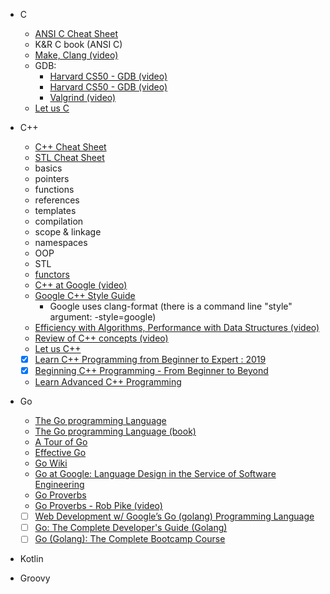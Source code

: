 - C
    - [ANSI C Cheat Sheet](https://github.com/jwasham/coding-interview-university/blob/master/extras/cheat%20sheets/C%20Reference%20Card%20(ANSI)%202.2.pdf)
    - K&R C book (ANSI C)
    - [Make, Clang (video)](https://www.youtube.com/watch?v=U3zCxnj2w8M)
    - GDB:
        - [Harvard CS50 - GDB (video)](https://www.youtube.com/watch?v=USPvePv1uzE)
        - [Harvard CS50 - GDB (video)](https://www.youtube.com/watch?v=y5JmQItfFck)
        - [Valgrind (video)](https://www.youtube.com/watch?v=fvTsFjDuag8)
    - [Let us C](https://books.google.co.in/books/about/Let_Us_C.html?id=7HrjAAAACAAJ)

- C++
    - [C++ Cheat Sheet](https://github.com/jwasham/coding-interview-university/blob/master/extras/cheat%20sheets/Cpp_reference.pdf)
    - [STL Cheat Sheet](https://github.com/jwasham/coding-interview-university/blob/master/extras/cheat%20sheets/STL%20Quick%20Reference%201.29.pdf)
    - basics
    - pointers
    - functions
    - references
    - templates
    - compilation
    - scope & linkage
    - namespaces
    - OOP
    - STL
    - [functors](http://www.cprogramming.com/tutorial/functors-function-objects-in-c++.html)
    - [C++ at Google (video)](https://www.youtube.com/watch?v=NOCElcMcFik)
    - [Google C++ Style Guide](https://google.github.io/styleguide/cppguide.html)
        - Google uses clang-format (there is a command line "style" argument: -style=google)
    - [Efficiency with Algorithms, Performance with Data Structures (video)](https://youtu.be/fHNmRkzxHWs)
    - [Review of C++ concepts (video)](https://www.youtube.com/watch?v=Rub-JsjMhWY)
    - [Let us C++](https://books.google.co.in/books/about/Let_Us_C++.html?id=6HrjAAAACAAJ)
    - [X] [Learn C++ Programming from Beginner to Expert : 2019](https://www.udemy.com/c-for-beginners-concise-and-practical/)
    - [X] [Beginning C++ Programming - From Beginner to Beyond](https://www.udemy.com/beginning-c-plus-plus-programming/)
    - [Learn Advanced C++ Programming](https://www.udemy.com/learn-advanced-c-programming/)

- Go
    - [The Go programming Language](https://golang.org/)
    - [The Go programming Language (book)](http://www.gopl.io/)
    - [A Tour of Go](https://tour.golang.org/)
    - [Effective Go](https://golang.org/doc/effective_go.html)
    - [Go Wiki](https://golang.org/wiki)
    - [Go at Google: Language Design in the Service of Software Engineering](https://talks.golang.org/2012/splash.article)
    - [Go Proverbs](http://go-proverbs.github.io/)
    - [Go Proverbs - Rob Pike (video)](https://www.youtube.com/watch?v=PAAkCSZUG1c)
    - [ ] [Web Development w/ Google’s Go (golang) Programming Language](https://www.udemy.com/go-programming-language/)
    - [ ] [Go: The Complete Developer's Guide (Golang)](https://www.udemy.com/go-the-complete-developers-guide/)
    - [ ] [Go (Golang): The Complete Bootcamp Course](https://www.udemy.com/learn-go-the-complete-bootcamp-course-golang/)
    
- Kotlin
- Groovy
